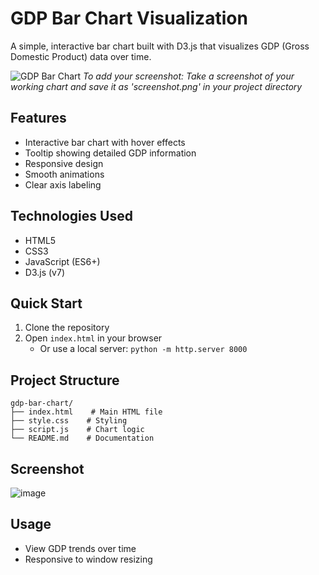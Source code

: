 # GDP Bar Chart Visualization

A simple, interactive bar chart built with D3.js that visualizes GDP (Gross Domestic Product) data over time.

![GDP Bar Chart](screenshot.png)
*To add your screenshot: Take a screenshot of your working chart and save it as 'screenshot.png' in your project directory*

## Features
- Interactive bar chart with hover effects
- Tooltip showing detailed GDP information
- Responsive design
- Smooth animations
- Clear axis labeling

## Technologies Used
- HTML5
- CSS3
- JavaScript (ES6+)
- D3.js (v7)

## Quick Start
1. Clone the repository
2. Open `index.html` in your browser
   - Or use a local server: `python -m http.server 8000`

## Project Structure
```
gdp-bar-chart/
├── index.html    # Main HTML file
├── style.css    # Styling
├── script.js    # Chart logic
└── README.md    # Documentation
```

## Screenshot 
   ![image](https://github.com/user-attachments/assets/31f72660-da79-45f9-8254-50aa5014c379)


## Usage
- View GDP trends over time
- Responsive to window resizing

